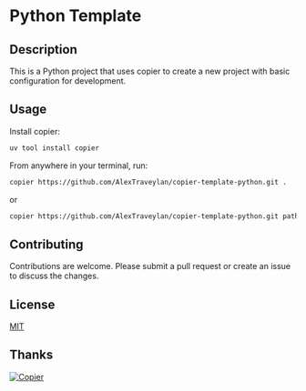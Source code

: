 # Python Template

## Description

This is a Python project that uses copier to create a new project with basic configuration for development.

## Usage

Install copier:
```bash
uv tool install copier
```

From anywhere in your terminal, run:
```bash
copier https://github.com/AlexTraveylan/copier-template-python.git .
```

or

```bash
copier https://github.com/AlexTraveylan/copier-template-python.git path/to/destination
```

## Contributing

Contributions are welcome. Please submit a pull request or create an issue to discuss the changes.

## License

[MIT](LICENSE)

## Thanks

[![Copier](https://img.shields.io/endpoint?url=https://raw.githubusercontent.com/copier-org/copier/master/img/badge/badge-grayscale-inverted-border-orange.json)](https://github.com/copier-org/copier)